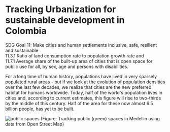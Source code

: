 # Tracking Urbanization for sustainable development in Colombia  
SDG Goal 11: Make cities and human settlements inclusive, safe, resilient and sustainable  
11.3.1 Ratio of land consumption rate to population growth rate and    
11.7.1 Average share of the built-up area of cities that is open space for public use for all, by sex, age and persons with disabilities.   
  
For a long time of human history, populations have lived in very sparsely populated rural areas - but if we look at the evolution of population densities over the last few decades, we realize that cities are the new preferred habitat for humans worldwide. Today, half of the world's population lives in cities and, according to current estimates, this figure will rise to two-thirds by the middle of this century. Half of the area for these now almost 6.5 billion people,  has yet to be built. 

![public spaces](https://github.com/gizdatalab/SGD_11_Tracking_Colombia/blob/main/public3.PNG)
(Figure: Tracking public (green) spaces in Medellin using data from Open Street Map)
